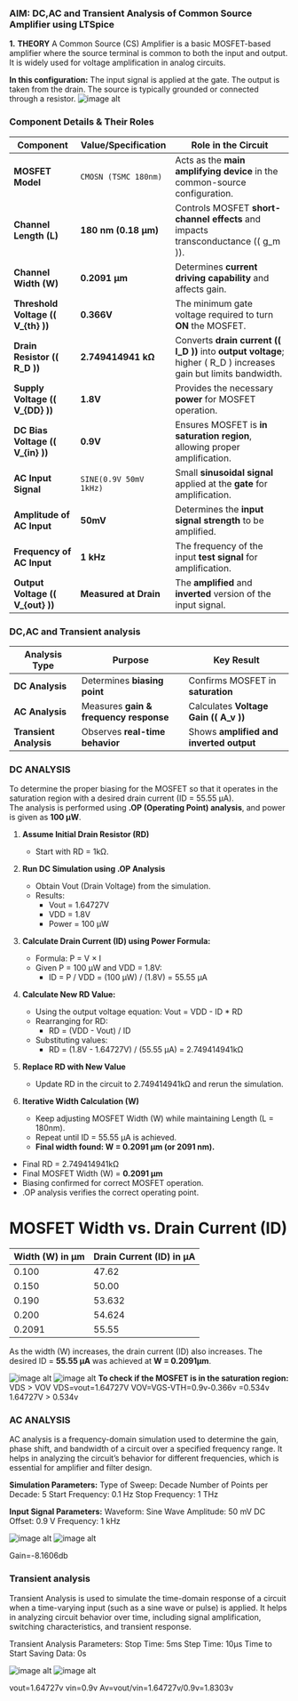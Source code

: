 ### **AIM: DC,AC and Transient Analysis of Common Source Amplifier using LTSpice**

**1.**
**THEORY**
A Common Source (CS) Amplifier is a basic MOSFET-based amplifier where the source terminal is common to both the input and output. It is widely used for voltage amplification in analog circuits.

**In this configuration:** 
The input signal is applied at the gate.
The output is taken from the drain.
The source is typically grounded or connected through a resistor.
![image alt](https://github.com/Madeena123-hub/Lic/blob/main/Screenshot%202025-02-15%20053848.png?raw=true) 
### **Component Details & Their Roles**

| **Component**       | **Value/Specification** | **Role in the Circuit** |
|---------------------|------------------------|-------------------------|
| **MOSFET Model**    | `CMOSN (TSMC 180nm)`   | Acts as the **main amplifying device** in the common-source configuration. |
| **Channel Length (L)** | **180 nm (0.18 µm)**  | Controls MOSFET **short-channel effects** and impacts transconductance (\( g_m \)). |
| **Channel Width (W)**  | **0.2091 µm**          | Determines **current driving capability** and affects gain. |
| **Threshold Voltage (\( V_{th} \))** | **0.366V** | The minimum gate voltage required to turn **ON** the MOSFET. |
| **Drain Resistor (\( R_D \))** | **2.749414941 kΩ**   | Converts **drain current (\( I_D \))** into **output voltage**; higher \( R_D \) increases gain but limits bandwidth. |
| **Supply Voltage (\( V_{DD} \))** | **1.8V** | Provides the necessary **power** for MOSFET operation. |
| **DC Bias Voltage (\( V_{in} \))** | **0.9V** | Ensures MOSFET is **in saturation region**, allowing proper amplification. |
| **AC Input Signal** | `SINE(0.9V 50mV 1kHz)` | Small **sinusoidal signal** applied at the **gate** for amplification. |
| **Amplitude of AC Input** | **50mV** | Determines the **input signal strength** to be amplified. |
| **Frequency of AC Input** | **1 kHz** | The frequency of the input **test signal** for amplification. |
| **Output Voltage (\( V_{out} \))** | **Measured at Drain** | The **amplified** and **inverted** version of the input signal. |

### DC,AC and Transient analysis
| **Analysis Type**  | **Purpose**                        | **Key Result**                     |
|-------------------|--------------------------------|--------------------------------|
| **DC Analysis**   | Determines **biasing point**   | Confirms MOSFET in **saturation** |
| **AC Analysis**   | Measures **gain & frequency response** | Calculates **Voltage Gain (\( A_v \))** |
| **Transient Analysis** | Observes **real-time behavior** | Shows **amplified and inverted output** |

### **DC ANALYSIS**

To determine the proper biasing for the MOSFET so that it operates in the saturation region with a desired drain current (ID = 55.55 µA).  
The analysis is performed using **.OP (Operating Point) analysis**, and power is given as **100 µW**.

1. **Assume Initial Drain Resistor (RD)**
   - Start with RD = 1kΩ.

2. **Run DC Simulation using .OP Analysis**
   - Obtain Vout (Drain Voltage) from the simulation.
   - Results:
     - Vout = 1.64727V
     - VDD = 1.8V
     - Power = 100 µW

3. **Calculate Drain Current (ID) using Power Formula:**
   - Formula: P = V × I
   - Given P = 100 µW and VDD = 1.8V:
     - ID = P / VDD = (100 µW) / (1.8V) = 55.55 µA

4. **Calculate New RD Value:**
   - Using the output voltage equation: Vout = VDD - ID * RD
   - Rearranging for RD:
     - RD = (VDD - Vout) / ID
   - Substituting values:
     - RD = (1.8V - 1.64727V) / (55.55 µA) = 2.749414941kΩ

5. **Replace RD with New Value**
   - Update RD in the circuit to 2.749414941kΩ and rerun the simulation.

6. **Iterative Width Calculation (W)**
   - Keep adjusting MOSFET Width (W) while maintaining Length (L = 180nm).
   - Repeat until ID = 55.55 µA is achieved.
   - **Final width found: W = 0.2091 µm (or 2091 nm).**

- Final RD = 2.749414941kΩ
- Final MOSFET Width (W) = **0.2091 µm**
- Biasing confirmed for correct MOSFET operation.
- .OP analysis verifies the correct operating point.

# MOSFET Width vs. Drain Current (ID)

| Width (W) in µm | Drain Current (ID) in µA |
|-----------------|-------------------------|
| 0.100          | 47.62                   |
| 0.150          | 50.00                   |
| 0.190          | 53.632                  |
| 0.200          | 54.624                  |
| 0.2091          | 55.55                   |

As the width (W) increases, the drain current (ID) also increases. The desired ID = **55.55 µA** was achieved at **W = 0.2091µm**.

![image alt](https://raw.githubusercontent.com/Madeena123-hub/Lic/e2884ffe5e6483ac27b8d6b585380654c2d9b409/Screenshot%202025-02-15%20055950.png)
![image alt](https://raw.githubusercontent.com/Madeena123-hub/Lic/391b45042d78792c58b533adc1f2b86f6dfec6ad/Screenshot%202025-02-15%20060040.png) 
**To check if the MOSFET is in the saturation region:**
VDS > VOV
VDS=vout=1.64727V
VOV=VGS-VTH=0.9v-0.366v =0.534v
1.64727V > 0.534v

### **AC ANALYSIS**
AC analysis is a frequency-domain simulation used to determine the gain, phase shift, and bandwidth of a circuit over a specified frequency range. It helps in analyzing the circuit’s behavior for different frequencies, which is essential for amplifier and filter design.

**Simulation Parameters:**
Type of Sweep: Decade
Number of Points per Decade: 5
Start Frequency: 0.1 Hz
Stop Frequency: 1 THz

**Input Signal Parameters:**
Waveform: Sine Wave
Amplitude: 50 mV
DC Offset: 0.9 V
Frequency: 1 kHz

![image alt](https://raw.githubusercontent.com/Madeena123-hub/Lic/4f42b8073d32a4c5dc16c2596b857d1f35a5d6a4/Screenshot%202025-02-16%20041856.png) 
![image alt](https://raw.githubusercontent.com/Madeena123-hub/Lic/2d10d1e7464795842fdf58d109ee5d23dcd20b84/Screenshot%202025-02-16%20040310.png) 

Gain=-8.1606db
### **Transient analysis**

Transient Analysis is used to simulate the time-domain response of a circuit when a time-varying input (such as a sine wave or pulse) is applied. It helps in analyzing circuit behavior over time, including signal amplification, switching characteristics, and transient response.

Transient Analysis Parameters:
Stop Time: 5ms 
Step Time: 10µs 
Time to Start Saving Data: 0s 

![image alt](https://raw.githubusercontent.com/Madeena123-hub/Lic/4f42b8073d32a4c5dc16c2596b857d1f35a5d6a4/Screenshot%202025-02-16%20041856.png) 
![image alt](https://raw.githubusercontent.com/Madeena123-hub/Lic/2d10d1e7464795842fdf58d109ee5d23dcd20b84/Screenshot%202025-02-16%20040310.png) 


vout=1.64727v
vin=0.9v
Av=vout/vin=1.64727v/0.9v=1.8303v


